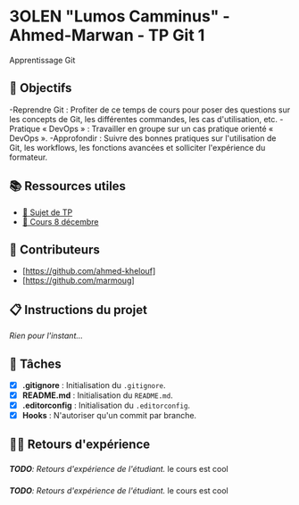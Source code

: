 # 3OLEN "Lumos Camminus" - Ahmed-Marwan - TP Git 1

Apprentissage Git

## 🎯 Objectifs

-Reprendre Git : Profiter de ce temps de cours pour poser des questions sur les concepts de Git, les différentes commandes, les cas d'utilisation, etc.
-Pratique « DevOps » : Travailler en groupe sur un cas pratique orienté « DevOps ».
-Approfondir : Suivre des bonnes pratiques sur l'utilisation de Git, les workflows, les fonctions avancées et solliciter l'expérience du formateur.

## 📚️ Ressources utiles

- [🔗 Sujet de TP](https://3olen.github.io/cours-initiaux/git/tp/1)
- [🔗 Cours 8 décembre](https://3olen.github.io/git/8-decembre)

## 👥 Contributeurs

- [https://github.com/ahmed-khelouf] 
- [https://github.com/marmoug]


## 📋️ Instructions du projet

*Rien pour l'instant...*

## 📝 Tâches

- [x] **.gitignore** : Initialisation du `.gitignore`.
- [x] **README.md** : Initialisation du `README.md`.
- [x] **.editorconfig** : Initialisation du `.editorconfig`.
- [x] **Hooks** : N'autoriser qu'un commit par branche.

## 🐕‍🦺 Retours d'expérience

### <KHELOUF Ahmed>

*__TODO__: Retours d'expérience de l'étudiant.*
le cours est cool 

### <MOUGOU Marwan>

*__TODO__: Retours d'expérience de l'étudiant.*
le cours est cool 
